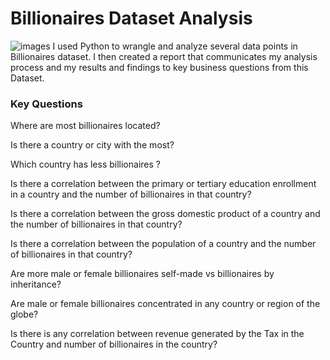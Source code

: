 # Billionaires Dataset Analysis
![images](https://github.com/rekhajuttiga/Billionaires-dataset/assets/160245857/336e22fa-5ca9-49c2-b5ca-a288bf1cbf63)
I used Python to wrangle and analyze several data points in Billionaires dataset. I then created a report that communicates my analysis process and my results and findings to key business questions from this Dataset.
### Key Questions
 Where are most billionaires located?

 Is there a country or city with the most? 

 Which country has less billionaires ?

Is there a correlation between the primary or tertiary education 
enrollment in a country and the number of billionaires in that 
country?

 Is there a correlation between the gross domestic product of a 
country and the number of billionaires in that country?

Is there a correlation between the population of a country and 
the number of billionaires in that country?

Are more male or female billionaires self-made vs billionaires by 
inheritance? 

 Are male or female billionaires concentrated in any country or 
region of the globe? 

 Is there is any correlation between revenue generated by the Tax 
in the Country and number of billionaires in the country?
